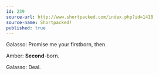 ```yaml
---
id: 239
source-url: http://www.shortpacked.com/index.php?id=1418
source-name: Shortpacked!
published: true
---
```

 Galasso: Promise me your firstborn, then.

 Amber: **Second**-born.

 Galasso: Deal.

